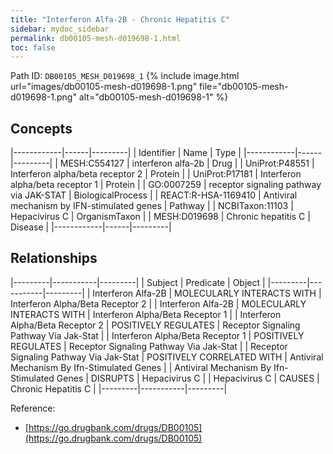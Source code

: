 ```yaml
---
title: "Interferon Alfa-2B - Chronic Hepatitis C"
sidebar: mydoc_sidebar
permalink: db00105-mesh-d019698-1.html
toc: false 
---
```



Path ID: `DB00105_MESH_D019698_1`
{% include image.html url="images/db00105-mesh-d019698-1.png" file="db00105-mesh-d019698-1.png" alt="db00105-mesh-d019698-1" %}

## Concepts

|------------|------|---------|
| Identifier | Name | Type    |
|------------|------|---------|
| MESH:C554127 | interferon alfa-2b | Drug |
| UniProt:P48551 | Interferon alpha/beta receptor 2 | Protein |
| UniProt:P17181 | Interferon alpha/beta receptor 1 | Protein |
| GO:0007259 | receptor signaling pathway via JAK-STAT | BiologicalProcess |
| REACT:R-HSA-1169410 | Antiviral mechanism by IFN-stimulated genes | Pathway |
| NCBITaxon:11103 | Hepacivirus C | OrganismTaxon |
| MESH:D019698 | Chronic hepatitis C | Disease |
|------------|------|---------|

## Relationships

|---------|-----------|---------|
| Subject | Predicate | Object  |
|---------|-----------|---------|
| Interferon Alfa-2B | MOLECULARLY INTERACTS WITH | Interferon Alpha/Beta Receptor 2 |
| Interferon Alfa-2B | MOLECULARLY INTERACTS WITH | Interferon Alpha/Beta Receptor 1 |
| Interferon Alpha/Beta Receptor 2 | POSITIVELY REGULATES | Receptor Signaling Pathway Via Jak-Stat |
| Interferon Alpha/Beta Receptor 1 | POSITIVELY REGULATES | Receptor Signaling Pathway Via Jak-Stat |
| Receptor Signaling Pathway Via Jak-Stat | POSITIVELY CORRELATED WITH | Antiviral Mechanism By Ifn-Stimulated Genes |
| Antiviral Mechanism By Ifn-Stimulated Genes | DISRUPTS | Hepacivirus C |
| Hepacivirus C | CAUSES | Chronic Hepatitis C |
|---------|-----------|---------|

Reference: 
  - [https://go.drugbank.com/drugs/DB00105](https://go.drugbank.com/drugs/DB00105)

